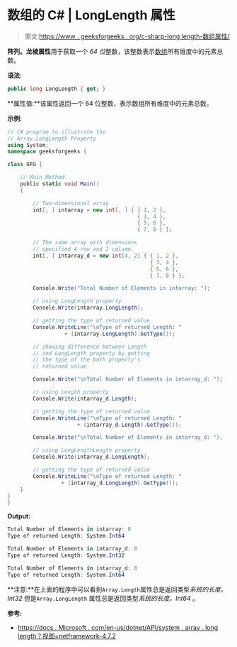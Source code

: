 # 数组的 C# | LongLength 属性

> 原文:[https://www . geeksforgeeks . org/c-sharp-long length-数组属性/](https://www.geeksforgeeks.org/c-sharp-longlength-property-of-an-array/)

**阵列。龙棱属性**用于获取一个 *64 位*整数，该整数表示[数组](https://www.geeksforgeeks.org/c-array-class/)所有维度中的元素总数。

**语法:**

```cs
public long LongLength { get; }
```

**属性值:**该属性返回一个 64 位整数，表示数组所有维度中的元素总数。

**示例:**

```cs
// C# program to illustrate the
// Array.LongLength Property
using System;
namespace geeksforgeeks {

class GFG {

    // Main Method
    public static void Main()
    {

        // Two-dimensional array
        int[, ] intarray = new int[, ] { { 1, 2 },
                                         { 3, 4 },
                                         { 5, 6 },
                                         { 7, 8 } };

        // The same array with dimensions
        // specified 4 row and 2 column.
        int[, ] intarray_d = new int[4, 2] { { 1, 2 }, 
                                             { 3, 4 }, 
                                             { 5, 6 }, 
                                             { 7, 8 } };

        Console.Write("Total Number of Elements in intarray: ");

        // using LongLength property
        Console.Write(intarray.LongLength);

        // getting the type of returned value
        Console.WriteLine("\nType of returned Length: " 
                  + (intarray.LongLength).GetType());

        // showing difference between Length
        // and LongLength property by getting
        // the type of the both property's
        // returned value

        Console.Write("\nTotal Number of Elements in intarray_d: ");

        // using Length property
        Console.Write(intarray_d.Length);

        // getting the type of returned value
        Console.WriteLine("\nType of returned Length: " 
                      + (intarray_d.Length).GetType());

        Console.Write("\nTotal Number of Elements in intarray_d: ");

        // using LongLengthLength property
        Console.Write(intarray_d.LongLength);

        // getting the type of returned value
        Console.WriteLine("\nType of returned Length: " 
                 + (intarray_d.LongLength).GetType());
    }
}
}
```

**Output:**

```cs
Total Number of Elements in intarray: 8
Type of returned Length: System.Int64

Total Number of Elements in intarray_d: 8
Type of returned Length: System.Int32

Total Number of Elements in intarray_d: 8
Type of returned Length: System.Int64

```

**注意:**在上面的程序中可以看到`Array.Length`属性总是返回类型*系统的长度。Int32* 但是`Array.LongLength` 属性总是返回类型*系统的长度。Int64* 。

**参考:**

*   [https://docs . Microsoft . com/en-us/dotnet/API/system . array . long length？视图=netframework-4.7.2](https://docs.microsoft.com/en-us/dotnet/api/system.array.longlength?view=netframework-4.7.2)